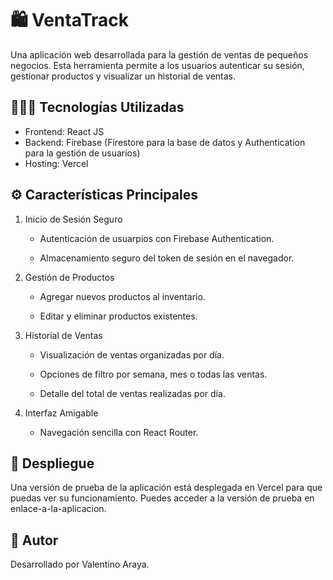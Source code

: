 # 🛍️ VentaTrack

Una aplicación web desarrollada para la gestión de ventas de pequeños negocios. Esta herramienta permite a los usuarios autenticar su sesión, gestionar productos y visualizar un historial de ventas.

## 👨🏻‍💻 Tecnologías Utilizadas

- Frontend: React JS
- Backend: Firebase (Firestore para la base de datos y Authentication para la gestión de usuarios)
- Hosting: Vercel

## ⚙️ Características Principales

1. Inicio de Sesión Seguro

   - Autenticación de usuarpios con Firebase Authentication.

   - Almacenamiento seguro del token de sesión en el navegador.

2. Gestión de Productos

   - Agregar nuevos productos al inventario.

   - Editar y eliminar productos existentes.

3. Historial de Ventas

   - Visualización de ventas organizadas por día.

   - Opciones de filtro por semana, mes o todas las ventas.

   - Detalle del total de ventas realizadas por día.

4. Interfaz Amigable

   - Navegación sencilla con React Router.

## 🚀 Despliegue

Una versión de prueba de la aplicación está desplegada en Vercel para que puedas ver su funcionamiento. Puedes acceder a la versión de prueba en enlace-a-la-aplicacion.

## 📜 Autor

Desarrollado por Valentino Araya.
